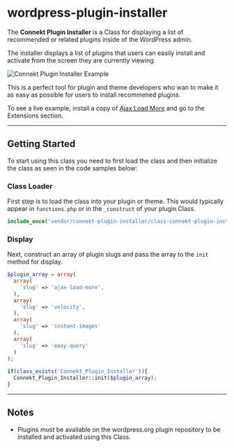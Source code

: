 # wordpress-plugin-installer

The **Connekt Plugin Installer** is a Class for displaying a list of recommended or related plugins inside of the WordPress admin. 

The installer displays a list of plugins that users can easily install and activate from the screen they are currently viewing. 

![Connekt Plugin Installer Example](http://examples.connekthq.com/_gif/plugin-installer_2.gif)

This is a perfect tool for plugin and theme developers who wan to make it as easy as possible for users to install recommened plugins.

To see a live example, install a copy of [Ajax Load More](https://wordpress.org/plugins/ajax-load-more/) and go to the Extensions section.

***

## Getting Started

To start using this class you need to first load the class and then initialize the class as seen in the code samples below:


### Class Loader
First step is to load the class into your plugin or theme. This would typically appear in `functions.php` or in the `_construct` of your plugin Class.

```php
include_once('vendor/connekt-plugin-installer/class-connekt-plugin-installer.php');
```


### Display
Next, construct an array of plugin slugs and pass the array to the `init` method for display.

```php
$plugin_array = array(   			
  array(
    'slug' => 'ajax-load-more',
  ),
  array(
    'slug' => 'velocity',
  ),
  array(
    'slug' => 'instant-images'
  ),
  array(
    'slug' => 'easy-query'
  )
);
   			
if(class_exists('Connekt_Plugin_Installer')){
  Connekt_Plugin_Installer::init($plugin_array);
}
```

***

## Notes
- Plugins _must_ be available on the wordpress.org plugin repository to be installed and activated using this Class.


